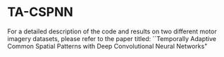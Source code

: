 # TA-CSPNN
For a detailed description of the code and results on two different motor imagery datasets, please refer to the paper titled: ``Temporally Adaptive Common Spatial Patterns with Deep Convolutional Neural Networks"
